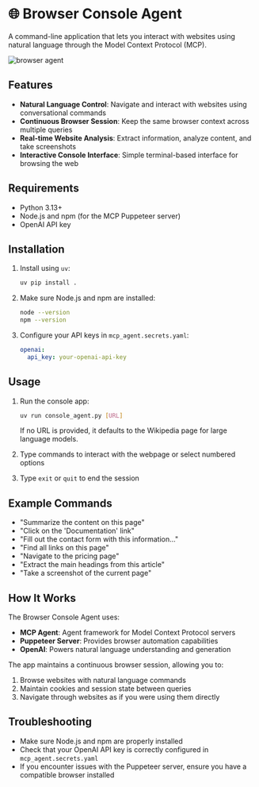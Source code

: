 # 🌐 Browser Console Agent

A command-line application that lets you interact with websites using natural language through the Model Context Protocol (MCP).

![browser agent](https://andrew-dev-s3.s3.us-east-1.amazonaws.com/browser-agent.gif)

## Features

- **Natural Language Control**: Navigate and interact with websites using conversational commands
- **Continuous Browser Session**: Keep the same browser context across multiple queries
- **Real-time Website Analysis**: Extract information, analyze content, and take screenshots
- **Interactive Console Interface**: Simple terminal-based interface for browsing the web

## Requirements

- Python 3.13+
- Node.js and npm (for the MCP Puppeteer server)
- OpenAI API key

## Installation

1. Install using `uv`:

   ```bash
   uv pip install .
   ```

2. Make sure Node.js and npm are installed:

   ```bash
   node --version
   npm --version
   ```

3. Configure your API keys in `mcp_agent.secrets.yaml`:
   ```yaml
   openai:
     api_key: your-openai-api-key
   ```

## Usage

1. Run the console app:

   ```bash
   uv run console_agent.py [URL]
   ```

   If no URL is provided, it defaults to the Wikipedia page for large language models.

2. Type commands to interact with the webpage or select numbered options
3. Type `exit` or `quit` to end the session

## Example Commands

- "Summarize the content on this page"
- "Click on the 'Documentation' link"
- "Fill out the contact form with this information..."
- "Find all links on this page"
- "Navigate to the pricing page"
- "Extract the main headings from this article"
- "Take a screenshot of the current page"

## How It Works

The Browser Console Agent uses:

- **MCP Agent**: Agent framework for Model Context Protocol servers
- **Puppeteer Server**: Provides browser automation capabilities
- **OpenAI**: Powers natural language understanding and generation

The app maintains a continuous browser session, allowing you to:

1. Browse websites with natural language commands
2. Maintain cookies and session state between queries
3. Navigate through websites as if you were using them directly

## Troubleshooting

- Make sure Node.js and npm are properly installed
- Check that your OpenAI API key is correctly configured in `mcp_agent.secrets.yaml`
- If you encounter issues with the Puppeteer server, ensure you have a compatible browser installed
